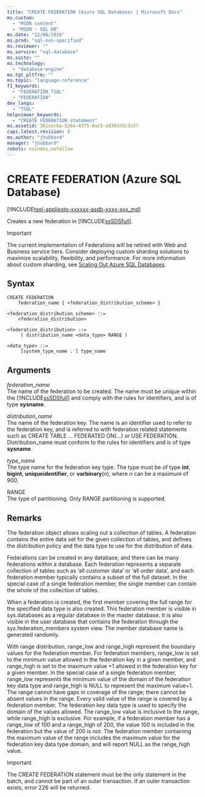 ```yaml
---
title: "CREATE FEDERATION (Azure SQL Database) | Microsoft Docs"
ms.custom: 
  - "MSDN content"
  - "MSDN - SQL DB"
ms.date: "12/08/2016"
ms.prod: "sql-non-specified"
ms.reviewer: ""
ms.service: "sql-database"
ms.suite: ""
ms.technology: 
  - "database-engine"
ms.tgt_pltfrm: ""
ms.topic: "language-reference"
f1_keywords: 
  - "FEDERATION_TSQL"
  - "FEDERATION"
dev_langs: 
  - "TSQL"
helpviewer_keywords: 
  - "CREATE FEDERATION statement"
ms.assetid: 361cecba-526e-4375-8ac5-a8365d5c3c57
caps.latest.revision: 8
ms.author: "jhubbard"
manager: "jhubbard"
robots: noindex,nofollow
---
```

# CREATE FEDERATION (Azure SQL Database)
[!INCLUDE[tsql-appliesto-xxxxxx-asdb-xxxx-xxx_md](../a9retired/includes/tsql-appliesto-xxxxxx-asdb-xxxx-xxx-md.md)]

  Creates a new federation in [!INCLUDE[ssSDSfull](../a9retired/includes/sssdsfull-md.md)].  
  
> [!IMPORTANT]  
>  The current implementation of Federations will be retired with Web and Business service tiers. Consider deploying custom sharding solutions to maximize scalability, flexibility, and performance. For more information about custom sharding, see [Scaling Out Azure SQL Databases](http://go.microsoft.com/fwlink/?LinkId=397318).  
  
## Syntax  
  
```  
CREATE FEDERATION  
    federation_name { <federation_distribution_scheme> }  
  
<federation_distribution_scheme> ::=   
    <federation_distribution>  
  
<federation_distribution> ::=  
     ( distribution_name <data_type> RANGE )  
  
<data_type> ::=   
     [system_type_name . ] type_name    
```  
  
## Arguments  
 *federation_name*  
 The name of the federation to be created. The name must be unique within the [!INCLUDE[ssSDSfull](../a9retired/includes/sssdsfull-md.md)] and comply with the rules for identifiers, and is of type **sysname**.  
  
 *distribution_name*  
 The name of the federation key. The name is an identifier used to refer to the federation key, and is referred to with federation related statements such as CREATE TABLE … FEDERATED ON(...) or USE FEDERATION. Distribution_name must conform to the rules for identifiers and is of type **sysname**.  
  
 *type_name*  
 The type name for the federation key type. The type must be of type **int**, **bigint**, **uniqueidentifier**, or **varbinary**(*n*), where *n* can be a maximum of 900.  
  
 RANGE  
 The type of partitioning. Only RANGE partitioning is supported.  
  
## Remarks  
 The federation object allows scaling out a collection of tables. A federation contains the entire data set for the given collection of tables, and defines the distribution policy and the data type to use for the distribution of data.  
  
 Federations can be created in any database, and there can be many federations within a database. Each federation represents a separate collection of tables such as ‘all customer data’ or ‘all order data’, and each federation member typically contains a subset of the full dataset. In the special case of a single federation member, the single member can contain the whole of the collection of tables.  
  
 When a federation is created, the first member covering the full range for the specified data type is also created. This federation member is visible in sys.databases as a regular database in the master database. It is also visible in the user database that contains the federation through the sys.federation_members system view. The member database name is generated randomly.  
  
 With range distribution, range_low and range_high represent the boundary values for the federation member. For federation members, range_low is set to the minimum value allowed in the federation key in a given member, and range_high is set to the maximum value +1 allowed in the federation key for a given member. In the special case of a single federation member, range_low represents the minimum value of the domain of the federation key data type and range_high is NULL to represent the maximum value+1. The range cannot have gaps in coverage of the range; there cannot be absent values in the range. Every valid value of the range is covered by a federation member. The federation key data type is used to specify the domain of the values allowed. The range_low value is inclusive to the range, while range_high is exclusive. For example, if a federation member has a range_low of 100 and a range_high of 200, the value 100 is included in the federation but the value of 200 is not. The federation member containing the maximum value of the range includes the maximum value for the federation key data type domain, and will report NULL as the range_high value.  
  
> [!IMPORTANT]  
>  The CREATE FEDERATION statement must be the only statement in the batch, and cannot be part of an outer transaction. If an outer transaction exists, error 226 will be returned.  
  
  